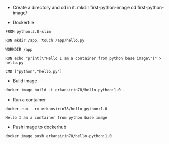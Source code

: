- Create a directory and cd in it.
 mkdir first-python-image
 cd first-python-image/
 
- Dockerfile
```
FROM python:3.8-slim

RUN mkdir /app; touch /app/hello.py

WORKDIR /app

RUN echo "print(\"Hello I am a container from python base image\")" > hello.py

CMD ["python","hello.py"]
```

- Build image
```
docker image build -t erkansirin78/hello-python:1.0 .
```
- Run a container
```
docker run --rm erkansirin78/hello-python:1.0

Hello I am a container from python base image
```

- Push image to dockerhub
```
docker image push erkansirin78/hello-python:1.0
```


